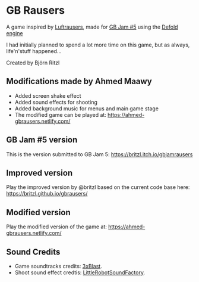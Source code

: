 # GB Rausers
A game inspired by [Luftrausers](http://www.luftrausers.com), made for [GB Jam #5](https://itch.io/jam/gbjam-5) using the [Defold engine](http://www.defold.com)

I had initially planned to spend a lot more time on this game, but as always, life'n'stuff happened...

Created by Björn Ritzl

## Modifications made by Ahmed Maawy
* Added screen shake effect
* Added sound effects for shooting
* Added background music for menus and main game stage
* The modified game can be played at: https://ahmed-gbrausers.netlify.com/

## GB Jam #5 version
This is the version submitted to GB Jam 5: https://britzl.itch.io/gbjamrausers

## Improved version
Play the improved version by @britzl based on the current code base here: https://britzl.github.io/gbrausers/

## Modified version
Play the modified version of the game at: https://ahmed-gbrausers.netlify.com/

## Sound Credits
* Game soundtracks credits: [3xBlast](https://3xblast.itch.io/).
* Shoot sound effect credtis: [LittleRobotSoundFactory](https://freesound.org/people/LittleRobotSoundFactory/).
